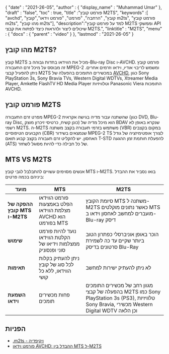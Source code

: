 {
  "date" : "2021-26-05",
  "author" : {
    "display_name" : "Muhammad Umar"
},
  "draft" : "false",
  "toc" : true,
  "title" :"פורמט קובץ M2TS",
  "keywords" :[ "avchd", "קובץ", "הרחבה", "פורמט", "פורמט וידאו","קובץ m2ts", "פורמט קובץ m2ts", "מהו קובץ m2ts"],
  "description":"למד על פורמט קובץ M2TS וממשקי API שיכולים ליצור ולהראות כיצד לפתוח את קבצי M2TS.",
  "linktitle" : "M2TS",
  "menu" : {
    "docs" : {
      "parent" : "video"
}
},
  "lastmod" : "2021-26-05"
}

## מהו קובץ M2TS? ##

קובץ M2TS מכיל את הווידאו בחדות גבוהה ב-Blu-ray Disc ו-AVCHD. פורמט קובץ זה מבוסס על מיכל זרם התעבורה MPEG-2 ומשמש לריבוי אודיו, וידאו וזרמים אחרים. ניתן להפעיל קבצי M2TS במכשירים התומכים בהפעלה של [AVCHD](/he/video/avchd/), כגון Sony PlayStation 3s, Sony Bravia TVs, Western Digital WDTVs, Xtreamer Media Player, Amkette FlashTV HD Media Player וטלוויזיות Panasonic Viera התומכות AVCHD.

## פורמט קובץ M2TS
מפרט זרם התעבורה MPEG-2 שהשתנה עבור מדיה בגישה אקראית (כגון DVD, Blu-ray Disc, כונן קשיח, כרטיסי זיכרון מוצק) הוא מיכל מדיה של BDAV שנקרא באופן לא רשמי M2TS. ה-M2TS משתמש בזרמי תעבורה בקצב משתנה (VBR) במקום בקצבים הקבועים הטיפוסיים (CBR) שנמצאים בשידור MPEG-2 TS לצורך אופטימיזציה של גודל האחסון. יש להקליט זרם תעבורה בקצב קבוע תואם T-STD להפעלת חותמת זמן ההגעה (ATS) של כל חבילה כדי להיות מסוגל לשחזר.

## MTS VS M2TS
אנשים מסוימים עשויים להתבלבל לגבי קובץ MTS ו-M2TS. בואו נסביר את ההבדל ביניהם בכמה פרטים:

|מועד|MTS|M2TS|
---|---|---|
|**ההפקה של קובץ MTS ו-M2TS**|פורמט הווידאו הפלט באמצעות מצלמת הווידאו AVCHD הוא בפורמט MTS|סיומת הקובץ MTS משתנה ל-M2TS כאשר נתונים מוקלטים MTS מועברים למחשב לאחסון וידאו ב-Blu-ray דיסק|
|**שימוש**|נועד להיות פורמט הקלטת הווידאו ממצלמות וידיאו של סוני ופנסוניק|הוכר באופן אוניברסלי כפתרון הטוב ביותר שקיים עד כה לשמירת סרטונים בדיסק Blu-Ray|
|**תאימות**| ניתן להעתיק בקלות לכל סוג של קובץ הווידאו, ללא כל קושי|לא ניתן להעתיק ישירות למחשב|
|**השמעת וידאו**| פחות מכשירים תומכים | מגוון רחב של מכשירים התומכים בהפעלה של קבצי M2TS כמו Sony PlayStation 3s (PS3), טלוויזיות Sony Bravia, מכשירי Western Digital WDTV וכן הלאה|

## הפניות ##

- [.m2ts - ויקיפדיה](https://en.wikipedia.org/wiki/.m2ts)
- [פורמט וידאו AVCHD: ההבדל בין MTS ל-M2TS](https://www.videosolo.com/tutorials/mts-vs-m2ts.html)




